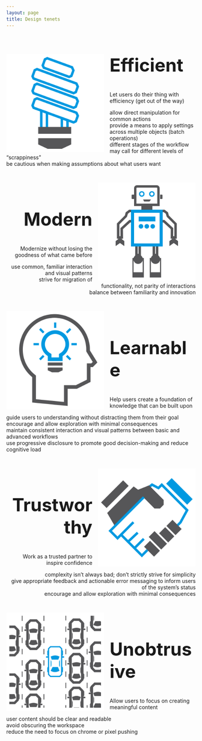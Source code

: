 ```yaml
---
layout: page
title: Design tenets
---
```


<style is="custom-style">

#tenets h2{
font-size:48px;
}

.left{
  text-align:right;
  clear:both;

}
.left img{
  float:right;
  margin-left:15px;
  height:260px;
}
.right{
text-align:left;
clear:both;

}

.right img{
  float:left;
  margin-right:15px;
  height:260px;
}

.tenet{
    padding: 1em 0;
    border-top: 1px solid var(--divider-color);
    min-height:275px;
}
.tenet:first-of-type {
    border-top: none;
    padding: 0 0 1em 0;
}
#post{
  max-width:900px;
}


</style>

<div id="tenets">
<div class="right tenet">
  <img src="../images/overview/design-tenets-efficient.svg"/>
  <h2>Efficient</h2>
  
  <p>Let users do their thing with efficiency (get out of the way)</p>
  
  <p>
    allow direct manipulation for common actions<br />
    provide a means to apply settings across multiple objects (batch operations)<br />
    different stages of the workflow may call for different levels of “scrappiness”<br />
    be cautious when making assumptions about what users want<br />
  </p>
  
</div>
<div class="left tenet"> 
  <img src="../images/overview/design-tenets-modern.svg"/>
  <h2>Modern</h2>
  
  <p>Modernize without losing the goodness of what came before</p>
  <p>
    use common, familiar interaction and visual patterns<br />  
    strive for migration of functionality, not parity of interactions<br />  
    balance between familiarity and innovation<br />
  </p>
</div>

<div class="right tenet">
  <img src="../images/overview/design-tenets-learnable.svg"/>
  <h2>Learnable</h2>  
  <p>Help users create a foundation of knowledge that can be built upon</p>
  <p>
    guide users to understanding without distracting them from their goal<br />  
    encourage and allow exploration with minimal consequences<br />  
    maintain consistent interaction and visual patterns between basic and advanced workflows<br />  
    use progressive disclosure to promote good decision-making and reduce cognitive load<br />
  </p>
</div>

<div class="left tenet"> 
  <img src="../images/overview/design-tenets-trustworthy.svg"/>
  <h2>Trustworthy</h2>  
  <p>Work as a trusted partner to inspire confidence</p>
  <p>
    complexity isn’t always bad; don’t strictly strive for simplicity<br />  
    give appropriate feedback and actionable error messaging to inform users of the system’s status<br />  
    encourage and allow exploration with minimal consequences<br />
  </p>
</div>

<div class="right tenet">
  <img src="../images/overview/design-tenets-unobtrusive.svg"/>
  <h2>Unobtrusive</h2>
  <p>Allow users to focus on creating meaningful content</p>
  <p>
    user content should be clear and readable<br />
    avoid obscuring the workspace<br />
    reduce the need to focus on chrome or pixel pushing<br />
  </p>
</div>
</div>